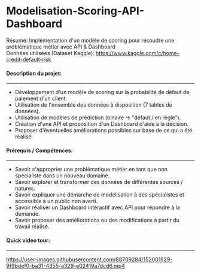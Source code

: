 # Modelisation-Scoring-API-Dashboard

Résumé: Implémentation d'un modèle de scoring pour résoudre une problématique métier avec API &amp; Dashboard<br />
Données utilisées (Dataset Kaggle): <a href="https://www.kaggle.com/c/home-credit-default-risk/data" title="Home Credit Default Risk" >https://www.kaggle.com/c/home-credit-default-risk</a>

#### Description du projet:
---

- Développement d'un modèle de scoring sur la probabilité de défaut de paiement d'un client.
- Utilisation de l'ensemble des données à disposition (7 tables de données).
- Utilisation de modèles de prédiction (binaire -> "défaut / en règle").
- Création d'une API et proposition d'un Dashboard d'aide à la décision.
- Proposer d'éventuelles améliorations possibles sur base de ce qui a été réalisé.

#### Prérequis / Compétences:
---

- Savoir s'approprier une problèmatique métier en tant que non spécialiste dans un nouveau domaine.
- Savoir explorer et transformer des données de différentes sources / natures.
- Savoir expliquer une démarche de modélisation à des spécialistes et accessible à un public non averti.
- Savoir réaliser un Dashboard intéractif avec API pour répondre à la demande.
- Savoir proposer des améliorations ou des modifications à partir du travail réalisé.

#### Quick video tour:
---

https://user-images.githubusercontent.com/88709284/152001929-9f9bdef0-ba31-4355-a329-e02419a7dcd6.mp4
